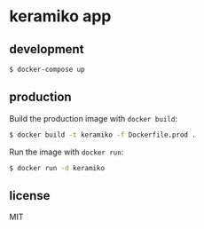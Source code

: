 # keramiko app

## development

```sh
$ docker-compose up
```

## production

Build the production image with `docker build`:

```sh
$ docker build -t keramiko -f Dockerfile.prod .
```

Run the image with `docker run`:

```sh
$ docker run -d keramiko
```

## license

MIT
